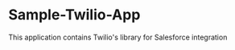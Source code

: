 Sample-Twilio-App
=================

This application contains Twilio's library for Salesforce integration
